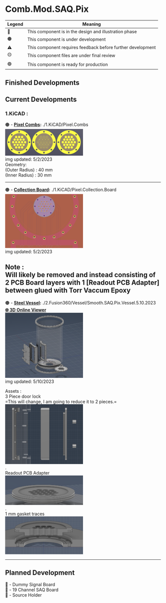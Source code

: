 # Comb.Mod.SAQ.Pix

|   Legend       |  Meaning                      |
|----------------|-------------------------------|
|📝| This component is in the design and illustration phase            |
|🟠| This component is under development            |
|⚠️| This component requires feedback before further development |
|🟡| This component files are under final review |
|🟢| This component is ready for production |







## Finished Developments  
  
## Current Developments  
### 1.KiCAD :  
🟠 - **[Pixel Combs](/1.KiCAD/Pixel.Combs):** ./1.KiCAD/Pixel.Combs  
<img src="./ReadMeAssets/Images/Pixel.Combs.png" width="50%">   
img updated: 5/2/2023   
Geometry:  
(Outer Radius) : 40 mm  
(Inner Radius) : 30 mm  
  
--------------
  
🟠 - **[Collection Board](/1.KiCAD/Pixel.Collection.Board):** ./1.KiCAD/Pixel.Collection.Board  
<img src="./ReadMeAssets/Images/Pixel.Collection.Board.png" width="50%">   
img updated: 5/2/2023  
  
Note :  
Will likely be removed and instead consisting of 2 PCB Board layers with 1 [Readout PCB Adapter] between glued with Torr Vaccum Epoxy  
--------------
  
🟠 - **[Steel Vessel](/2.Fusion360/Vessel):** ./2.Fusion360/Vessel/Smooth.SAQ.Pix.Vessel.5.10.2023    
**[🌐 3D Online Viewer](/ReadMeAssets/Files/SAQ.Vessel.stl)**  
<img src="./ReadMeAssets/Images/Steel.Vessel.png" width="50%">   
img updated: 5/10/2023  

Assets :  
  3 Piece door lock  
  =This will change, I am going to reduce it to 2 pieces.=  
<img src="./ReadMeAssets/Images/Door.3.Piece.png" width="50%">   
.  
  Readout PCB Adapter  
<img src="./ReadMeAssets/Images/Readoout.PCB.Holder.png" width="50%">   
.  
 1 mm gasket traces  
<img src="./ReadMeAssets/Images/Gasket.Demo.png" width="50%">   
  
---------------

   
## Planned Development

📝 - Dummy Signal Board  
📝 - 19 Channel SAQ Board  
📝 - Source Holder  
